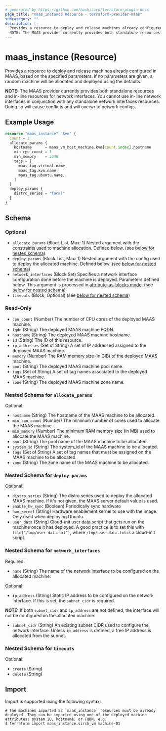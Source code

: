 ```yaml
---
# generated by https://github.com/hashicorp/terraform-plugin-docs
page_title: "maas_instance Resource - terraform-provider-maas"
subcategory: ""
description: |-
  Provides a resource to deploy and release machines already configured in MAAS, based on the specified parameters. If no parameters are given, a random machine will be allocated and deployed using the defaults.
  NOTE: The MAAS provider currently provides both standalone resources and in-line resources for network interfaces. You cannot use in-line network interfaces in conjunction with any standalone network interfaces resources. Doing so will cause conflicts and will overwrite network configs.
---
```


# maas_instance (Resource)

Provides a resource to deploy and release machines already configured in MAAS, based on the specified parameters. If no parameters are given, a random machine will be allocated and deployed using the defaults.

**NOTE:** The MAAS provider currently provides both standalone resources and in-line resources for network interfaces. You cannot use in-line network interfaces in conjunction with any standalone network interfaces resources. Doing so will cause conflicts and will overwrite network configs.

## Example Usage

```terraform
resource "maas_instance" "kvm" {
  count = 2
  allocate_params {
    hostname      = maas_vm_host_machine.kvm[count.index].hostname
    min_cpu_count = 1
    min_memory    = 2048
    tags = [
      maas_tag.virtual.name,
      maas_tag.kvm.name,
      maas_tag.ubuntu.name,
    ]
  }
  deploy_params {
    distro_series = "focal"
  }
}
```

<!-- schema generated by tfplugindocs -->
## Schema

### Optional

- `allocate_params` (Block List, Max: 1) Nested argument with the constraints used to machine allocation. Defined below. (see [below for nested schema](#nestedblock--allocate_params))
- `deploy_params` (Block List, Max: 1) Nested argument with the config used to deploy the allocated machine. Defined below. (see [below for nested schema](#nestedblock--deploy_params))
- `network_interfaces` (Block Set) Specifies a network interface configuration done before the machine is deployed. Parameters defined below. This argument is processed in [attribute-as-blocks mode](https://www.terraform.io/docs/configuration/attr-as-blocks.html). (see [below for nested schema](#nestedblock--network_interfaces))
- `timeouts` (Block, Optional) (see [below for nested schema](#nestedblock--timeouts))

### Read-Only

- `cpu_count` (Number) The number of CPU cores of the deployed MAAS machine.
- `fqdn` (String) The deployed MAAS machine FQDN.
- `hostname` (String) The deployed MAAS machine hostname.
- `id` (String) The ID of this resource.
- `ip_addresses` (Set of String) A set of IP addressed assigned to the deployed MAAS machine.
- `memory` (Number) The RAM memory size (in GiB) of the deployed MAAS machine.
- `pool` (String) The deployed MAAS machine pool name.
- `tags` (Set of String) A set of tag names associated to the deployed MAAS machine.
- `zone` (String) The deployed MAAS machine zone name.

<a id="nestedblock--allocate_params"></a>
### Nested Schema for `allocate_params`

Optional:

- `hostname` (String) The hostname of the MAAS machine to be allocated.
- `min_cpu_count` (Number) The minimum number of cores used to allocate the MAAS machine.
- `min_memory` (Number) The minimum RAM memory size (in MB) used to allocate the MAAS machine.
- `pool` (String) The pool name of the MAAS machine to be allocated.
- `system_id` (String) The system_id of the MAAS machine to be allocated.
- `tags` (Set of String) A set of tag names that must be assigned on the MAAS machine to be allocated.
- `zone` (String) The zone name of the MAAS machine to be allocated.


<a id="nestedblock--deploy_params"></a>
### Nested Schema for `deploy_params`

Optional:

- `distro_series` (String) The distro series used to deploy the allocated MAAS machine. If it's not given, the MAAS server default value is used.
- `enable_hw_sync` (Boolean) Periodically sync hardware
- `hwe_kernel` (String) Hardware enablement kernel to use with the image. Only used when deploying Ubuntu.
- `user_data` (String) Cloud-init user data script that gets run on the machine once it has deployed. A good practice is to set this with `file("/tmp/user-data.txt")`, where `/tmp/user-data.txt` is a cloud-init script.


<a id="nestedblock--network_interfaces"></a>
### Nested Schema for `network_interfaces`

Required:

- `name` (String) The name of the network interface to be configured on the allocated machine.

Optional:

- `ip_address` (String) Static IP address to be configured on the network interface. If this is set, the `subnet_cidr` is required.

**NOTE:** If both `subnet_cidr` and `ip_address` are not defined, the interface will not be configured on the allocated machine.
- `subnet_cidr` (String) An existing subnet CIDR used to configure the network interface. Unless `ip_address` is defined, a free IP address is allocated from the subnet.


<a id="nestedblock--timeouts"></a>
### Nested Schema for `timeouts`

Optional:

- `create` (String)
- `delete` (String)

## Import

Import is supported using the following syntax:

```shell
# The machines imported as `maas_instance` resources must be already deployed. They can be imported using one of the deployed machine attributes: system ID, hostname, or FQDN. e.g.
$ terraform import maas_instance.virsh_vm machine-01
```
